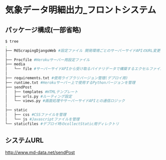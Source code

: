 # 気象データ明細出力_フロントシステム

## パッケージ構成(一部省略)

```bash
$ tree
.
├── MdScrapingDjangoWeb #設定ファイル 開発環境ごとのサーバーサイドAPIのURL変更などを行う。
│   
├── Procfile #Herokuサーバー用設定ファイル
├── media
│   └── file #サーバーサイドAPIから受け取るバイナリデータで構築するエクセルファイルの格納場所
│
├── requirements.txt #使用ライブラリバージョン管理(デプロイ用)
├── runtime.txt #Herokuサーバー上で使用するPythonバージョンを管理
├── sendPost
│   ├── templates #HTMLテンプレート
│   ├── urls.py #ルーティング設定
│   └── views.py #画面処理やサーバーサイドAPIとの通信ロジック
│
├── static
│   ├── css #CSSファイルを管理
│   └── js #Javascriptファイルを管理
└── staticfiles #デプロイ時のcollectStatic用ディレクトリ
```
 
## システムURL
http://www.md-data.net/sendPost